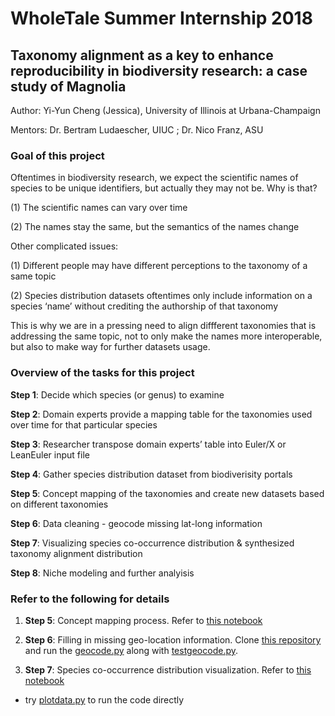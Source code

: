 # WholeTale Summer Internship 2018
## Taxonomy alignment as a key to enhance reproducibility in biodiversity research: a case study of Magnolia 

Author: Yi-Yun Cheng (Jessica), University of Illinois at Urbana-Champaign

Mentors: Dr. Bertram Ludaescher, UIUC ; Dr. Nico Franz, ASU

### Goal of this project
Oftentimes in biodiversity research, we expect the scientific names of species to be unique identifiers, but actually they may not be. Why is that?

(1) The scientific names can vary over time

(2) The names stay the same, but the semantics of the names change

Other complicated issues:

(1) Different people may have different perceptions to the taxonomy of a same topic

(2) Species distribution datasets oftentimes only include information on a species ‘name’ without crediting the authorship of that taxonomy

This is why we are in a pressing need to align diffferent taxonomies that is addressing the same topic, not to only make the names more interoperable, but also to make way for further datasets usage.

### Overview of the tasks for this project
**Step 1**: Decide which species (or genus) to examine

**Step 2**: Domain experts provide a mapping table for the taxonomies used over time for that particular species

**Step 3**: Researcher transpose domain experts’ table into Euler/X or LeanEuler input file

**Step 4**: Gather species distribution dataset from biodiverisity portals

**Step 5**: Concept mapping of the taxonomies and create new datasets based on different taxonomies

**Step 6**: Data cleaning - geocode missing lat-long information

**Step 7**: Visualizing species co-occurrence distribution & synthesized taxonomy alignment distribution

**Step 8**: Niche modeling and further analyisis

### Refer to the following for details
1. **Step 5**: Concept mapping process. Refer to [this notebook](https://github.com/idaks/wt-biodiversity-summer-2018/blob/master/ConceptMapping/ConceptMapping-MagnoliaMapping_correct.ipynb)

2. **Step 6**: Filling in missing geo-location information. Clone [this repository](https://github.com/idaks/intros-MaxEnt/tree/master/introsmaxent) and run the [geocode.py](https://github.com/intros-MaxEnt/introsmaxent/geocode.py) along with [testgeocode.py](https://github.com/idaks/intros-MaxEnt/blob/master/introsmaxent/test_geocode.py).

3. **Step 7**: Species co-occurrence distribution visualization. Refer to [this notebook](https://github.com/idaks/wt-biodiversity-summer-2018/blob/master/Magnolia_all.ipynb)
  - try [plotdata.py](https://github.com/idaks/wt-biodiversity-summer-2018/blob/master/plotdata.py) to run the code directly
